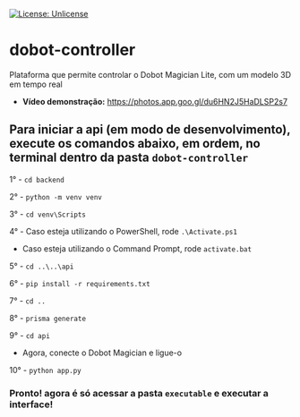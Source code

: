 [![License: Unlicense](https://img.shields.io/badge/license-Unlicense-blue.svg)](http://unlicense.org/)



# dobot-controller
Plataforma que permite controlar o Dobot Magician Lite, com um modelo 3D em tempo real

- **Vídeo demonstração:** https://photos.app.goo.gl/du6HN2J5HaDLSP2s7


## Para iniciar a api (em modo de desenvolvimento), execute os comandos abaixo, em ordem, no terminal dentro da pasta `dobot-controller`

1° - `cd backend`

2° - `python -m venv venv`

3° - `cd venv\Scripts`

4° -  Caso esteja utilizando o PowerShell, rode `.\Activate.ps1`
   -  Caso esteja utilizando o Command Prompt, rode `activate.bat`

5° - `cd ..\..\api`

6° - `pip install -r requirements.txt`

7° - `cd ..`

8° - `prisma generate`

9° - `cd api`

- Agora, conecte o Dobot Magician e ligue-o

10° - `python app.py`

### Pronto! agora é só acessar a pasta `executable` e executar a interface!
